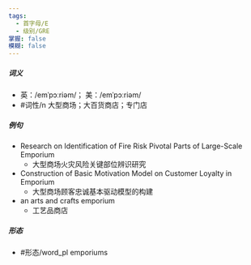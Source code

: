 ```yaml
---
tags:
  - 首字母/E
  - 级别/GRE
掌握: false
模糊: false
---
```

##### 词义
- 英：/emˈpɔːriəm/； 美：/emˈpɔːriəm/
- #词性/n  大型商场；大百货商店；专门店
##### 例句
- Research on Identification of Fire Risk Pivotal Parts of Large-Scale Emporium
	- 大型商场火灾风险关键部位辨识研究
- Construction of Basic Motivation Model on Customer Loyalty in Emporium
	- 大型商场顾客忠诚基本驱动模型的构建
- an arts and crafts emporium
	- 工艺品商店
##### 形态
- #形态/word_pl emporiums
